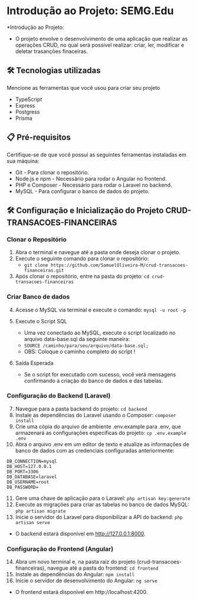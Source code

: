 
# Introdução ao Projeto: SEMG.Edu

*Introdução ao Projeto:
  * O projeto envolve o desenvolvimento de uma aplicação que realizar as operações CRUD, no qual será possível realizar: criar, ler, modificar e deletar trasanções finaceiras. 

## 🛠️ Tecnologias utilizadas

Mencione as ferramentas que você usou para criar seu projeto

* TypeScript
* Express
* Postgress
* Prisma

## 📋 Pré-requisitos

Certifique-se de que você possui as seguintes ferramentas instaladas em sua máquina:

* Git - Para clonar o repositório.
* Node.js e npm - Necessário para rodar o Angular no frontend.
* PHP e Composer - Necessário para rodar o Laravel no backend.
* MySQL - Para configurar o banco de dados do projeto.

## 🛠️ Configuração e Inicialização do Projeto CRUD-TRANSACOES-FINANCEIRAS

### Clonar o Repositório
1. Abra o terminal e navegue até a pasta onde deseja clonar o projeto.
2. Execute o seguinte comando para clonar o repositório:
   * ``` git clone https://github.com/SamuelOliveira-M/crud-transacoes-financeiras.git ```
3. Após clonar o repositório, entre na pasta do projeto:
   ``` cd crud-transacoes-financeiras ```

### Criar Banco de dados  
4. Acesse o MySQL via terminal e execute o comando: 
  ``` mysql -u root -p ```
5. Execute o Script SQL
   * Uma vez conectado ao MySQL, execute o script localizado no arquivo data-base.sql da seguinte maneira:
   * ``` SOURCE /caminho/para/seu/arquivo/data-base.sql; ```
   * OBS: Coloque o caminho completo do script !
    
6. Saída Esperada
   * Se o script for executado com sucesso, você verá mensagens confirmando a criação do banco de dados e das tabelas.

### Configuração do Backend (Laravel)

7. Navegue para a pasta backend do projeto:
``` cd backend ```
8. Instale as dependências do Laravel usando o Composer:
   ``` composer install ```
9. Crie uma cópia do arquivo de ambiente .env.example para .env, que armazenará as configurações específicas do projeto:
   ``` cp .env.example .env ```
10. Abra o arquivo .env em um editor de texto e atualize as informações de banco de dados com as credenciais configuradas anteriormente:
```
DB_CONNECTION=mysql
DB_HOST=127.0.0.1
DB_PORT=3306
DB_DATABASE=laravel
DB_USERNAME=root
DB_PASSWORD=

```
11. Gere uma chave de aplicação para o Laravel:
 ``` php artisan key:generate ```
12. Execute as migrações para criar as tabelas no banco de dados MySQL:
  ``` php artisan migrate ```
13. Inicie o servidor do Laravel para disponibilizar a API do backend:
  ``` php artisan serve ```

  * O backend estará disponível em http://127.0.0.1:8000.

### Configuração do Frontend (Angular)
14. Abra um novo terminal e, na pasta raiz do projeto (crud-transacoes-financeiras), navegue até a pasta do frontend:
  ``` cd frontend ```
15. Instale as dependências do Angular:
  ``` npm install ```
16. Inicie o servidor de desenvolvimento do Angular:
  ``` ng serve ```
  * O frontend estará disponível em http://localhost:4200.








   
